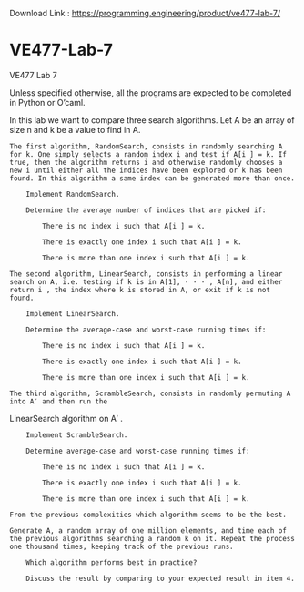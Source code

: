 Download Link : https://programming.engineering/product/ve477-lab-7/

# VE477-Lab-7
VE477 Lab 7

Unless specified otherwise, all the programs are expected to be completed in Python or O’caml.

In this lab we want to compare three search algorithms. Let A be an array of size n and k be a value to find in A.

    The first algorithm, RandomSearch, consists in randomly searching A for k. One simply selects a random index i and test if A[i ] = k. If true, then the algorithm returns i and otherwise randomly chooses a new i until either all the indices have been explored or k has been found. In this algorithm a same index can be generated more than once.

        Implement RandomSearch.

        Determine the average number of indices that are picked if:

            There is no index i such that A[i ] = k.

            There is exactly one index i such that A[i ] = k.

            There is more than one index i such that A[i ] = k.

    The second algorithm, LinearSearch, consists in performing a linear search on A, i.e. testing if k is in A[1], · · · , A[n], and either return i , the index where k is stored in A, or exit if k is not found.

        Implement LinearSearch.

        Determine the average-case and worst-case running times if:

            There is no index i such that A[i ] = k.

            There is exactly one index i such that A[i ] = k.

            There is more than one index i such that A[i ] = k.

    The third algorithm, ScrambleSearch, consists in randomly permuting A into A′ and then run the

LinearSearch algorithm on A′ .

        Implement ScrambleSearch.

        Determine average-case and worst-case running times if:

            There is no index i such that A[i ] = k.

            There is exactly one index i such that A[i ] = k.

            There is more than one index i such that A[i ] = k.

    From the previous complexities which algorithm seems to be the best.

    Generate A, a random array of one million elements, and time each of the previous algorithms searching a random k on it. Repeat the process one thousand times, keeping track of the previous runs.

        Which algorithm performs best in practice?

        Discuss the result by comparing to your expected result in item 4.

